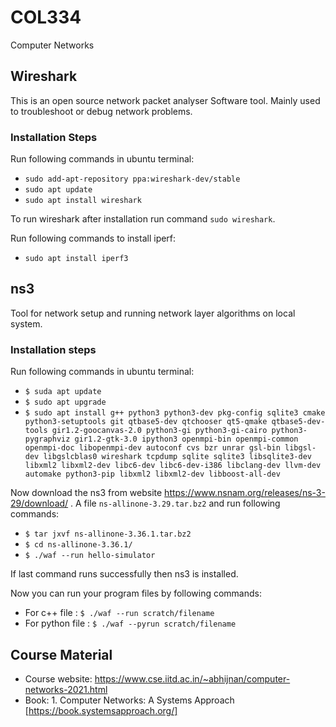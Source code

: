 # COL334
Computer Networks
## Wireshark 
This is an open source network packet analyser Software tool. Mainly used to troubleshoot or debug network problems.
### Installation Steps

Run following commands in ubuntu terminal:

*  `sudo add-apt-repository ppa:wireshark-dev/stable`
*  `sudo apt update`
*  `sudo apt install wireshark`

To run wireshark after installation run command `sudo wireshark`.

Run following commands to install iperf:
 
 * `sudo apt install iperf3`
 
## ns3
Tool for network setup and running network layer algorithms on local system.

### Installation steps

Run following commands in ubuntu terminal:

* `$ suda apt update`
* `$ sudo apt upgrade`
* `$ sudo apt install g++ python3 python3-dev pkg-config sqlite3 cmake python3-setuptools git qtbase5-dev qtchooser qt5-qmake qtbase5-dev-tools gir1.2-goocanvas-2.0 python3-gi python3-gi-cairo python3-pygraphviz gir1.2-gtk-3.0 ipython3 openmpi-bin openmpi-common openmpi-doc libopenmpi-dev autoconf cvs bzr unrar gsl-bin libgsl-dev libgslcblas0 wireshark tcpdump sqlite sqlite3 libsqlite3-dev  libxml2 libxml2-dev libc6-dev libc6-dev-i386 libclang-dev llvm-dev automake python3-pip libxml2 libxml2-dev libboost-all-dev`

Now download the ns3 from website https://www.nsnam.org/releases/ns-3-29/download/ . A file `ns-allinone-3.29.tar.bz2` and run following commands:
* `$ tar jxvf ns-allinone-3.36.1.tar.bz2 `
* `$ cd ns-allinone-3.36.1/ `
* `$ ./waf --run hello-simulator`

If last command runs successfully then ns3 is installed.

Now you can run your program files by following commands:

* For c++ file : `$ ./waf --run scratch/filename`
* For python file : `$ ./waf --pyrun scratch/filename`

### 


## Course Material
* Course website: https://www.cse.iitd.ac.in/~abhijnan/computer-networks-2021.html
* Book: 1. Computer Networks: A Systems Approach [https://book.systemsapproach.org/]


